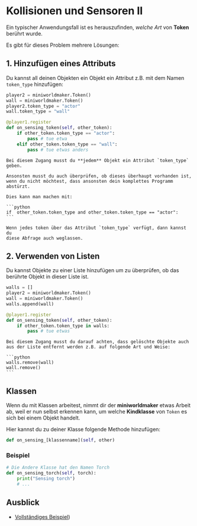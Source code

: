 # Kollisionen und Sensoren II

Ein typischer Anwendungsfall ist es herauszufinden, *welche Art* von
**Token** berührt wurde.

Es gibt für dieses Problem mehrere Lösungen:

## 1. Hinzufügen eines Attributs

Du kannst all deinen Objekten ein Objekt ein Attribut z.B. mit dem Namen 
`token_type` hinzufügen:

```python
player2 = miniworldmaker.Token()
wall = miniworldmaker.Token()
player2.token_type = "actor"
wall.token_type = "wall"

@player1.register
def on_sensing_token(self, other_token):
    if other_token.token_type == "actor":
        pass # tue etwa
    elif other_token.token_type == "wall":
        pass # tue etwas anders
```

````{warning}
Bei diesem Zugang musst du **jedem** Objekt ein Attribut `token_type`
geben.

Ansonsten musst du auch überprüfen, ob dieses überhaupt vorhanden ist,
wenn du nicht möchtest, dass ansonsten dein komplettes Programm
abstürzt.

Dies kann man machen mit:

```python
if  other_token.token_type and other_token.token_type == "actor":
```

Wenn jedes token über das Attribut `token_type` verfügt, dann kannst du
diese Abfrage auch weglassen.
````

## 2. Verwenden von Listen

Du kannst Objekte zu einer Liste hinzufügen um zu überprüfen, ob das
berührte Objekt in dieser Liste ist.

```python
walls = []
player2 = miniworldmaker.Token()
wall = miniworldmaker.Token()
walls.append(wall)

@player1.register
def on_sensing_token(self, other_token):
    if other_token.token_type in walls:
        pass # tue etwas
```

````{warning}
Bei diesem Zugang musst du darauf achten, dass gelöschte Objekte auch
aus der Liste entfernt werden z.B. auf folgende Art und Weise:

```python
walls.remove(wall)
wall.remove()
```
````

## Klassen

Wenn du mit Klassen arbeitest, nimmt dir der **miniworldmaker** etwas
Arbeit ab, weil er nun selbst erkennen kann, um welche **Kindklasse**
von `Token` es sich bei einem Objekt handelt.

Hier kannst du zu deiner Klasse folgende Methode hinzufügen:

```python
def on_sensing_[klassenname](self, other)
```

### Beispiel

```python
# Die Andere Klasse hat den Namen Torch
def on_sensing_torch(self, torch):
    print("Sensing torch")
    # ...
```

## Ausblick

-   [Vollständiges
    Beispiel](https://codeberg.org/a_siebel/miniworldmaker_cookbook/src/branch/main/tutorial/07%20-%20sensors_2.py))
